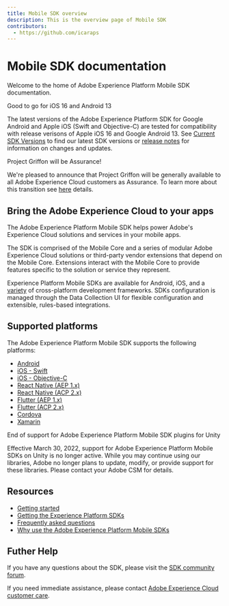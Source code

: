 ```yaml
---
title: Mobile SDK overview
description: This is the overview page of Mobile SDK
contributors:
  - https://github.com/icaraps 
---
```


# Mobile SDK documentation

Welcome to the home of Adobe Experience Platform Mobile SDK documentation.

<InlineAlert variant="success" slots="header, text"/>

Good to go for iOS 16 and Android 13

The latest versions of the Adobe Experience Platform SDK for Google Android and Apple iOS (Swift and Objective-C) are tested for compatibility with release verisons of Apple iOS 16 and Google Android 13. See [Current SDK Versions](./current-sdk-versions.md) to find our latest SDK versions or [release notes](./release-notes/index.md) for information on changes and updates.

<InlineAlert variant="success" slots="header, text"/>

Project Griffon will be Assurance!

We're pleased to announce that Project Griffon will be generally available to all Adobe Experience Cloud customers as Assurance. To learn more about this transition see [here](./platform-assurance/index.md) details.

## Bring the Adobe Experience Cloud to your apps

The Adobe Experience Platform Mobile SDK helps power Adobe's Experience Cloud solutions and services in your mobile apps.

The SDK is comprised of the Mobile Core and a series of modular Adobe Experience Cloud solutions or third-party vendor extensions that depend on the Mobile Core. Extensions interact with the Mobile Core to provide features specific to the solution or service they represent.

Experience Platform Mobile SDKs are available for Android, iOS, and a [variety](#supported-platforms) of cross-platform development frameworks. SDKs configuration is managed through the Data Collection UI for flexible configuration and extensible, rules-based integrations.

## Supported platforms

The Adobe Experience Platform Mobile SDK supports the following platforms:

- [Android](./current-sdk-versions.md#android)
- [iOS - Swift](./current-sdk-versions.md#ios--swift)
- [iOS - Objective-C](./current-sdk-versions.md#ios--objective-c)
- [React Native (AEP 1.x)](./current-sdk-versions.md#react-native-aep-1x)
- [React Native (ACP 2.x)](./current-sdk-versions.md#react-native-acp-2x)
- [Flutter (AEP 1.x)](./current-sdk-versions.md#flutter-aep-1x)
- [Flutter (ACP 2.x)](./current-sdk-versions.md#flutter-acp-2x)
- [Cordova](./current-sdk-versions.md#cordova)
- [Xamarin](./current-sdk-versions.md#xamarin)

<InlineAlert variant="warning" slots="header, text"/>

End of support for Adobe Experience Platform Mobile SDK plugins for Unity

Effective March 30, 2022, support for Adobe Experience Platform Mobile SDKs on Unity is no longer active. While you may continue using our libraries, Adobe no longer plans to update, modify, or provide support for these libraries. Please contact your Adobe CSM for details.

## Resources

* [Getting started](./getting-started/index.md)
* [Getting the Experience Platform SDKs](./getting-started/get-the-sdk.md)
* [Frequently asked questions](./faq.md)
* [Why use the Adobe Experience Platform Mobile SDKs](https://medium.com/adobetech/accelerate-your-mobile-application-development-with-adobe-experience-platform-mobile-sdk-and-launch-ed023536d611)

## Futher Help 

If you have any questions about the SDK, please visit the [SDK community forum](https://experienceleaguecommunities.adobe.com/t5/adobe-experience-platform-sdks/ct-p/platform-sdk). 

If you need immediate assistance, please contact [Adobe Experience Cloud customer care](https://experienceleague.adobe.com/?support-solution=General#support).